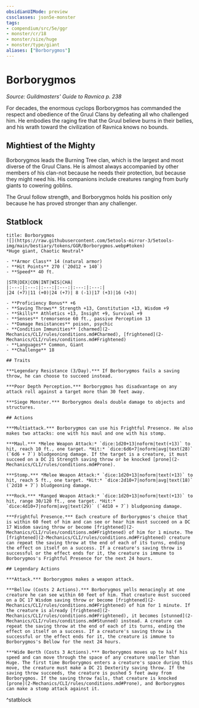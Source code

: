 ```yaml
---
obsidianUIMode: preview
cssclasses: json5e-monster
tags:
- compendium/src/5e/ggr
- monster/cr/18
- monster/size/huge
- monster/type/giant
aliases: ["Borborygmos"]
---
```

# Borborygmos
*Source: Guildmasters' Guide to Ravnica p. 238*  

For decades, the enormous cyclops Borborygmos has commanded the respect and obedience of the Gruul Clans by defeating all who challenged him. He embodies the raging fire that the Gruul believe burns in their bellies, and his wrath toward the civilization of Ravnica knows no bounds.

## Mightiest of the Mighty

Borborygmos leads the Burning Tree clan, which is the largest and most diverse of the Gruul Clans. He is almost always accompanied by other members of his clan-not because he needs their protection, but because they might need his. His companions include creatures ranging from burly giants to cowering goblins.

The Gruul follow strength, and Borborygmos holds his position only because he has proved stronger than any challenger.

## Statblock

```ad-statblock
title: Borborygmos
![](https://raw.githubusercontent.com/5etools-mirror-3/5etools-img/main/bestiary/tokens/GGR/Borborygmos.webp#token)
*Huge giant, Chaotic Neutral*

- **Armor Class** 14 (natural armor)
- **Hit Points** 270 (`20d12 + 140`)
- **Speed** 40 ft.

|STR|DEX|CON|INT|WIS|CHA|
|:---:|:---:|:---:|:---:|:---:|:---:|
|24 (+7)|11 (+0)|24 (+7)| 8 (-1)|17 (+3)|16 (+3)|

- **Proficiency Bonus** +6
- **Saving Throws** Strength +13, Constitution +13, Wisdom +9
- **Skills** Athletics +13, Insight +9, Survival +9
- **Senses** tremorsense 60 ft., passive Perception 13
- **Damage Resistances** poison, psychic
- **Condition Immunities** [charmed](2-Mechanics/CLI/rules/conditions.md#Charmed), [frightened](2-Mechanics/CLI/rules/conditions.md#Frightened)
- **Languages** Common, Giant
- **Challenge** 18

## Traits

***Legendary Resistance (3/Day).*** If Borborygmos fails a saving throw, he can choose to succeed instead.

***Poor Depth Perception.*** Borborygmos has disadvantage on any attack roll against a target more than 30 feet away.

***Siege Monster.*** Borborygmos deals double damage to objects and structures.

## Actions

***Multiattack.*** Borborygmos can use his Frightful Presence. He also makes two attacks: one with his maul and one with his stomp.

***Maul.*** *Melee Weapon Attack:* `dice:1d20+13|noform|text(+13)` to hit, reach 10 ft., one target. *Hit:* `dice:6d6+7|noform|avg|text(28)` (`6d6 + 7`) bludgeoning damage. If the target is a creature, it must succeed on a DC 21 Strength saving throw or be knocked [prone](2-Mechanics/CLI/rules/conditions.md#Prone).

***Stomp.*** *Melee Weapon Attack:* `dice:1d20+13|noform|text(+13)` to hit, reach 5 ft., one target. *Hit:* `dice:2d10+7|noform|avg|text(18)` (`2d10 + 7`) bludgeoning damage.

***Rock.*** *Ranged Weapon Attack:* `dice:1d20+13|noform|text(+13)` to hit, range 30/120 ft., one target. *Hit:* `dice:4d10+7|noform|avg|text(29)` (`4d10 + 7`) bludgeoning damage.

***Frightful Presence.*** Each creature of Borborygmos's choice that is within 60 feet of him and can see or hear him must succeed on a DC 17 Wisdom saving throw or become [frightened](2-Mechanics/CLI/rules/conditions.md#Frightened) of him for 1 minute. The [frightened](2-Mechanics/CLI/rules/conditions.md#Frightened) creature can repeat the saving throw at the end of each of its turns, ending the effect on itself on a success. If a creature's saving throw is successful or the effect ends for it, the creature is immune to Borborygmos's Frightful Presence for the next 24 hours.

## Legendary Actions

***Attack.*** Borborygmos makes a weapon attack.

***Bellow (Costs 2 Actions).*** Borborygmos yells menacingly at one creature he can see within 60 feet of him. That creature must succeed on a DC 17 Wisdom saving throw or become [frightened](2-Mechanics/CLI/rules/conditions.md#Frightened) of him for 1 minute. If the creature is already [frightened](2-Mechanics/CLI/rules/conditions.md#Frightened), it becomes [stunned](2-Mechanics/CLI/rules/conditions.md#Stunned) instead. A creature can repeat the saving throw at the end of each of its turns, ending the effect on itself on a success. If a creature's saving throw is successful or the effect ends for it, the creature is immune to Borborygmos's Bellow for the next 24 hours.

***Wide Berth (Costs 3 Actions).*** Borborygmos moves up to half his speed and can move through the space of any creature smaller than Huge. The first time Borborygmos enters a creature's space during this move, the creature must make a DC 21 Dexterity saving throw. If the saving throw succeeds, the creature is pushed 5 feet away from Borborygmos. If the saving throw fails, that creature is knocked [prone](2-Mechanics/CLI/rules/conditions.md#Prone), and Borborygmos can make a stomp attack against it.
```
^statblock